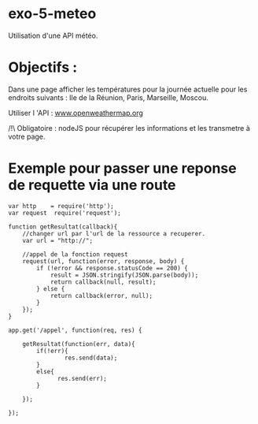 # exo-5-meteo
Utilisation d'une API météo.

# Objectifs : 

Dans une page afficher les températures pour la journée actuelle pour les endroits suivants :  Ile de la Réunion, Paris, Marseille, Moscou.

Utiliser l 'API : www.openweathermap.org

/!\ Obligatoire : nodeJS pour récupérer les informations et les transmetre à votre page.



# Exemple pour passer une reponse de requette via une route

    var http    = require('http');
    var request  require('request');

    function getResultat(callback){
        //changer url par l'url de la ressource a recuperer.
        var url = "http://";
        
        //appel de la fonction request
        request(url, function(error, response, body) {
            if (!error && response.statusCode == 200) {
                result = JSON.stringify(JSON.parse(body));
                return callback(null, result);
            } else {
                return callback(error, null);
            }
        });
    }

    app.get('/appel', function(req, res) {
    
        getResultat(function(err, data){
            if(!err){
                    res.send(data);
            }
            else{
                  res.send(err);
            }

        });

    });
